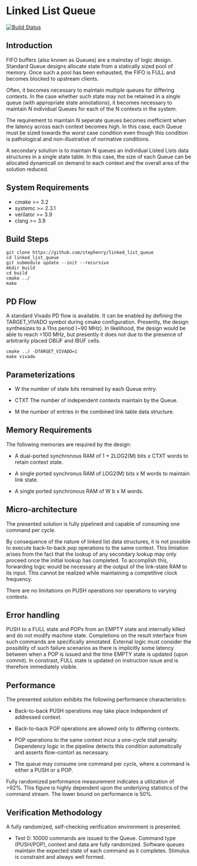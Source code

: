 # Linked List Queue

[![Build Status](https://travis-ci.org/stephenry/linked_list_queue.svg?branch=master)](https://travis-ci.org/stephenry/linked_list_queue)

## Introduction

FIFO buffers (also known as Queues) are a mainstay of logic design. Standard
Queue designs allocate state from a statically sized pool of memory. Once such a
pool has been exhausted, the FIFO is FULL and becomes blocked to upstream
clients.

Often, it becomes necessary to maintain multiple queues for differing
contexts. In the case whether such state may not be retained in a single queue
(with appropriate state annotations), it becomes necessary to maintain N
individual Queues for each of the N contexts in the system.

The requirement to maintain N seperate queues becomes inefficient when the
latency across each context becomes high. In this case, each Queue must be sized
towards the worst case condition even though this condition is pathological and
non-illustrative of normative conditions.

A secondary solution is to maintain N queues an individual Listed Lists data
structures in a single state table. In this case, the size of each Queue can be
allocated dynamicall on demand to each context and the overall area of the
solution reduced.

## System Requirements
* cmake >= 3.2
* systemc >= 2.3.1
* verilator >= 3.9
* clang >= 3.9

## Build Steps
~~~~
git clone https://github.com/stephenry/linked_list_queue
cd linked_list_queue
git submodule update --init --recursive
mkdir build
cd build
cmake ../
make
~~~~

## PD Flow


A standard Vivado PD flow is available. It can be enabled by defining
the TARGET_VIVADO symbol during cmake configuration. Presently, the
design synthesizes to a 11ns period (~90 MHz). In likelihood, the
design would be able to reach >100 MHz, but presently it does not due
to the presence of arbitrarily placed OBUF and IBUF cells.
~~~~
cmake ../ -DTARGET_VIVADO=1
make vivado
~~~~

## Parameterizations

* W the number of state bits remained by each Queue entry.

* CTXT The number of independent contexts maintain by the Queue.

* M the number of entries in the combined link table data structure.

## Memory Requirements

The following memories are required by the design:

* A dual-ported synchronous RAM of 1 + 2LOG2(M) bits x CTXT words to retain
  context state.

* A single ported synchronus RAM of LOG2(M) bits x M words to maintain link
  state.

* A single ported synchronous RAM of W b x M words.


## Micro-architecture

The presented solution is fully pipelined and capable of consuming one command
per cycle.

By consequence of the nature of linked list data structures, it is not possible
to execute back-to-back pop operations to the same context. This limiation
arises from the fact that the lookup of any secondary lookup may only proceed
once the initial lookup has completed. To accomplish this, forwarding logic
would be necessary at the output of the link-state RAM to its input. This cannot
be realized while maintaining a competitive clock frequency.

There are no limitations on PUSH operations nor operations to varying contexts.

## Error handling

PUSH to a FULL state and POPs from an EMPTY state and internally killed and do
not modify machine state. Completions on the result interface from such commands
are specifically annotated. External logic must consider the possiblity of such
failure scenarios as there is implicitly some latency between when a POP is
issued and the time EMPTY state is updated (upon commit). In constrast, FULL
state is updated on instruction issue and is therefore immediately visible.

## Performance

The presented solution exhibits the following performance characteristics:

* Back-to-back PUSH operations may take place independent of addressed context.

* Back-to-back POP operations are allowed only to differing contexts.

* POP operations to the same context incur a one-cycle stall penalty. Dependency
  logic in the pipeline detects this condition automatically and asserts
  flow-contorl as necessary.

* The queue may consume one command per cycle, where a command is either a PUSH
  or a POP.

Fully randomized performance measurement indicates a utilization of >92%. This
figure is highly dependent upon the underlying statistics of the command
stream. The lower bound on performance is 50%.

## Verification Methodology

A fully randomized, self-checking verification environment is presented.

* Test 0: 10000 commands are issued to the Queue. Command type (PUSH/POP),
  context and data are fully randomized. Software queues maintain the expected
  state of each command as it completes. Stimulus is constraint and always
  well formed.
